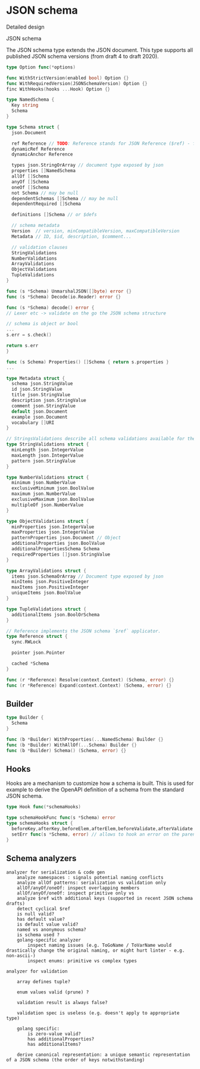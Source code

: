 # JSON schema

Detailed design

JSON schema

The JSON schema type extends the JSON document. This type supports all published JSON schema versions (from draft 4 to draft 2020).

```go
type Option func(*options)

func WithStrictVersion(enabled bool) Option {}
func WithRequiredVersion(JSONSchemaVersion) Option {}
finc WithHooks(hooks ...Hook) Option {}

type NamedSchema {
  Key string
  Schema
}

type Schema struct {
  json.Document

  ref Reference // TODO: Reference stands for JSON Reference ($ref) - fix the misnomer in stores.Reference -> stores.Handle
  dynamicRef Reference
  dynamicAnchor Reference

  types json.StringOrArray // document type exposed by json
  properties []NamedSchema
  allOf []Schema
  anyOf []Schema
  oneOf []Schema
  not Schema // may be null
  dependentSchemas []Schema // may be null
  dependentRequired []Schema

  definitions []Schema // or $defs

  // schema metadata
  Version  // version, minCompatibleVersion, maxCompatibleVersion
  Metadata // ID, $id, description, $comment...

  // validation clauses
  StringValidations
  NumberValidations
  ArrayValidations
  ObjectValidations
  TupleValidations
}

func (s *Schema) UnmarshalJSON([]byte) error {}
func (s *Schema) Decode(io.Reader) error {}

func (s *Schema) decode() error {
// Lexer etc -> validate on the go the JSON schema structure

// schema is object or bool
...
s.err = s.check()

return s.err
}

func (s Schema) Properties() []Schema { return s.properties }
...

type Metadata struct {
  schema json.StringValue
  id json.StringValue
  title json.StringValue
  description json.StringValue
  comment json.StringValue
  default json.Document
  example json.Document
  vocabulary []URI
}

// StringsValidations describe all schema validations available for the string type
type StringValidations struct {
  minLength json.IntegerValue
  maxLength json.IntegerValue
  pattern json.StringValue
}

type NumberValidations struct {
  minimum json.NumberValue
  exclusiveMinimum json.BoolValue
  maximum json.NumberValue
  exclusiveMaximum json.BoolValue
  multipleOf json.NumberValue
}

type ObjectValidations struct {
  minProperties json.IntegerValue
  maxProperties json.IntegerValue
  patternProperties json.Document // Object
  additionalProperties json.BoolValue
  additionalPropertiesSchema Schema
  requiredProperties []json.StringValue
}

type ArrayValidations struct {
  items json.SchemaOrArray // Document type exposed by json
  minItems json.PositiveInteger
  maxItems json.PositiveInteger
  uniqueItems json.BoolValue
}

type TupleValidations struct {
  additionalItems json.BoolOrSchema
}

// Reference implements the JSON schema `$ref` applicator.
type Reference struct {
  sync.RWLock

  pointer json.Pointer

  cached *Schema
}

func (r *Reference) Resolve(context.Context) (Schema, error) {}
func (r *Reference) Expand(context.Context) (Schema, error) {}
```

## Builder

```go
type Builder {
  Schema
}

func (b *Builder) WithProperties(...NamedSchema) Builder {}
func (b *Builder) WithAllOf(...Schema) Builder {}
func (b *Builder) Schema() (Schema, error) {}
```

## Hooks
Hooks are a mechanism to customize how a schema is built. This is used for example to derive the OpenAPI definition of a schema from the standard JSON schema.

```go
type Hook func(*schemaHooks)

type schemaHookFunc func(s *Schema) error
type schemaHooks struct {
  beforeKey,afterKey,beforeElem,afterElem,beforeValidate,afterValidate  schemaHookFunc
  setErr func(s *Schema, error) // allows to hook an error on the parent schema 
}
```

## Schema analyzers

    analyzer for serialization & code gen
        analyze namespaces : signals potential naming conflicts
        analyze allOf patterns: serialization vs validation only
        allOf/anyOf/oneOf: inspect overlapping members
        allOf/anyOf/oneOf: inspect primitive only vs
        analyze $ref with additional keys (supported in recent JSON schema drafts)
        detect cyclical $ref
        is null valid?
        has default value?
        is default value valid?
        named vs anonymous schema?
        is schema used ?
        golang-specific analyzer
            inspect naming issues (e.g. ToGoName / ToVarName would drastically change the original naming, or might hurt linter - e.g. non-ascii-)
            inspect enums: primitive vs complex types

    analyzer for validation

        array defines tuple?

        enum values valid (prune) ?

        validation result is always false?

        validation spec is useless (e.g. doesn't apply to appropriate type)

        golang specific:
            is zero-value valid?
            has additionalProperties?
            has additionalItems?

        derive canonical representation: a unique semantic representation of a JSON schema (the order of keys notwithstanding)

